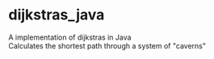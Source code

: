 # dijkstras_java
A implementation of dijkstras in Java \
Calculates the shortest path through a system of "caverns"
